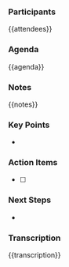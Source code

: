 ### Participants
{{attendees}}

### Agenda
{{agenda}}

### Notes
{{notes}}

### Key Points
- 

### Action Items
- [ ] 

### Next Steps
- 

### Transcription
{{transcription}}